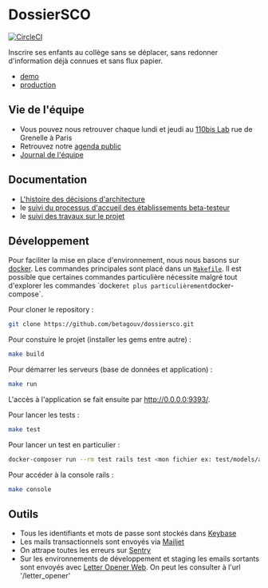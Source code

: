 # DossierSCO

[![CircleCI](https://circleci.com/gh/betagouv/dossiersco.svg?style=svg)](https://circleci.com/gh/betagouv/dossiersco)

Inscrire ses enfants au collège sans se déplacer, sans redonner d'information déjà connues et sans flux papier.

- [demo](http://demo.dossiersco.beta.gouv.fr/)
- [production](http://dossiersco.beta.gouv.fr/)

## Vie de l'équipe

- Vous pouvez nous retrouver chaque lundi et jeudi au [110bis Lab](http://www.education.gouv.fr/110bislab/pid37871/bienvenue-au-110-bis-le-lab-d-innovation-de-l-education-nationale.html) rue de Grenelle à Paris
- Retrouvez notre [agenda public](https://calendar.google.com/calendar/embed?src=contact%40dossiersco.beta.gouv.fr&ctz=Europe%2FParis)
- [Journal de l'équipe](https://github.com/betagouv/dossiersco/blob/production/doc/journal.md)

## Documentation

- [L'histoire des décisions d'architecture](https://github.com/betagouv/dossiersco/tree/development/doc/architecture)
- le [suivi du processus d'accueil des établissements beta-testeur](https://github.com/betagouv/dossiersco/projects/2)
- le [suivi des travaux sur le projet](https://github.com/betagouv/dossiersco/projects/1)

## Développement

Pour faciliter la mise en place d'environnement, nous nous basons sur [docker](https://www.docker.com/). Les commandes principales sont placé dans un [`Makefile`](https://www.gnu.org/software/make/manual/make.html). Il est possible que certaines commandes particulière nécessite malgré tout d'explorer les commandes ̀ docker` et plus particulièrement `docker-compose`.

Pour cloner le repository :
```bash
git clone https://github.com/betagouv/dossiersco.git
```

Pour constuire le projet (installer les gems entre autre) :
```bash
make build
```

Pour démarrer les serveurs (base de données et application) :
```bash
make run
```
L'accès à l'application se fait ensuite par <http://0.0.0.0:9393/>.

Pour lancer les tests :
```bash
make test
```

Pour lancer un test en particulier :
```bash
docker-composer run --rm test rails test <mon fichier ex: test/models/agent_test.rb>
```

Pour accéder à la console rails :
```bash
make console
```

## Outils

- Tous les identifiants et mots de passe sont stockés dans [Keybase](https://keybase.io/)
- Les mails transactionnels sont envoyés via [Mailjet](https://mailjet.com)
- On attrape toutes les erreurs sur [Sentry](https://sentry.io/betagouv-pe/rails/)
- Sur les environnements de développement et staging les emails sortants sont envoyés
    avec [Letter Opener Web](https://github.com/ryanb/letter_opener). On peut les consulter à l'url '/letter_opener'


